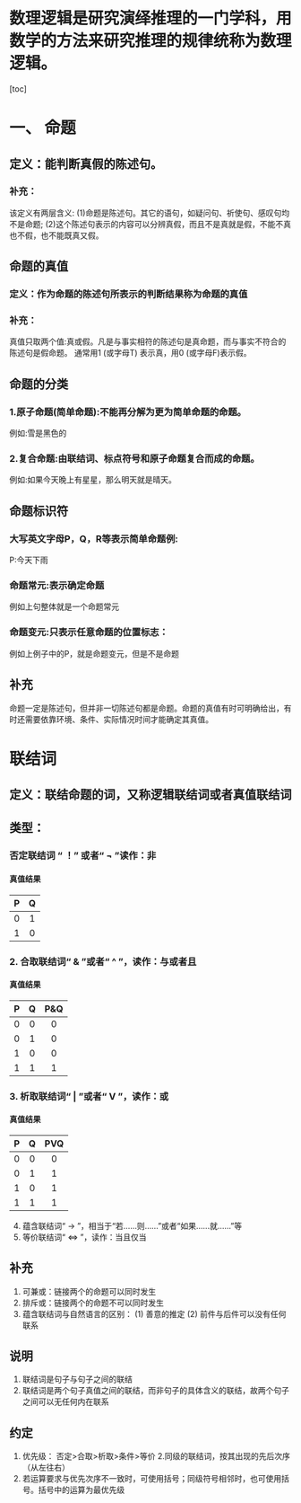 # 数理逻辑是研究演绎推理的一门学科，用数学的方法来研究推理的规律统称为数理逻辑。
[toc]
# 一、	命题
## 定义：能判断真假的陈述句。
### 补充：
该定义有两层含义:
(1)命题是陈述句。其它的语句，如疑问句、祈使句、感叹句均不是命题;
(2)这个陈述句表示的内容可以分辨真假，而且不是真就是假，不能不真也不假，也不能既真又假。

## 命题的真值
### 定义：作为命题的陈述句所表示的判断结果称为命题的真值
### 补充：
真值只取两个值:真或假。凡是与事实相符的陈述句是真命题，而与事实不符合的陈述句是假命题。
通常用1 (或字母T) 表示真，用0 (或字母F)表示假。

## 命题的分类
### 1.原子命题(简单命题):不能再分解为更为简单命题的命题。
例如:雪是黑色的
### 2.复合命题:由联结词、标点符号和原子命题复合而成的命题。
例如:如果今天晚上有星星，那么明天就是晴天。

## 命题标识符
### 大写英文字母P，Q，R等表示简单命题例:
P:今天下雨
### 命题常元:表示确定命题
例如上句整体就是一个命题常元
### 命题变元:只表示任意命题的位置标志：
例如上例子中的P，就是命题变元，但是不是命题
## 补充
命题一定是陈述句，但并非一切陈述句都是命题。命题的真值有时可明确给出，有时还需要依靠环境、条件、实际情况时间才能确定其真值。
# 联结词
## 定义：联结命题的词，又称逻辑联结词或者真值联结词
## 类型：
### 否定联结词 “ ！” 或者“ ¬ ”读作：非
#### 真值结果
|P|Q|
 |:-:|:-:|
 |0|1|
 |1|0|
 
### 2. 合取联结词“ & ”或者“ ^ ”，读作：与或者且
#### 真值结果
|P|Q|P&Q|
|:-:|:-:|:-:|
|0|0|0|
|0|1|0|
|1|0|0|
|1|1|1|

### 3. 析取联结词“ | ”或者“ V ”，读作：或
#### 真值结果
 |P|Q|PVQ|
 |:-:|:-:|:-:|
 |0|0|0|
 |0|1|1|
 |1|0|1|
 |1|1|1|
 
4. 蕴含联结词“ → ”，相当于“若……则……”或者“如果……就……”等
5. 等价联结词“ ⇔ ”，读作：当且仅当
## 补充
1. 可兼或：链接两个的命题可以同时发生
2. 排斥或：链接两个的命题不可以同时发生
3. 蕴含联结词与自然语言的区别：
(1) 善意的推定
(2) 前件与后件可以没有任何联系
## 说明
1. 联结词是句子与句子之间的联结
2. 联结词是两个句子真值之间的联结，而非句子的具体含义的联结，故两个句子之间可以无任何内在联系
## 约定
1. 优先级：
否定>合取>析取>条件>等价
2.同级的联结词，按其出现的先后次序（从左往右）
3. 若运算要求与优先次序不一致时，可使用括号；同级符号相邻时，也可使用括号。括号中的运算为最优先级
